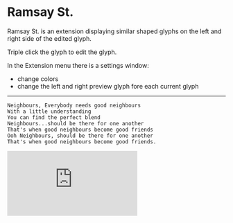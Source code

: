 Ramsay St.
==========

Ramsay St. is an extension displaying similar shaped glyphs on the left and right side of the edited glyph.

Triple click the glyph to edit the glyph.

In the Extension menu there is a settings window:

- change colors
- change the left and right preview glyph fore each current glyph 

----

    Neighbours, Everybody needs good neighbours
    With a little understanding
    You can find the perfect blend
    Neighbours...should be there for one another
    That's when good neighbours become good friends
    Ooh Neighbours, should be there for one another
    That's when good neighbours become good friends.

<embed src="http://www.youtube.com/v/64tOb0IqWZo&autoplay=1&rel=0" type="application/x-shockwave-flash" wmode="transparent"></embed>
